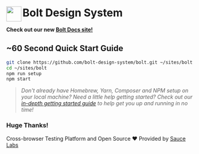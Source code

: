 <h1>
  <img align="left" width="40" src="https://raw.githubusercontent.com/bolt-design-system/bolt/master/docs-site/images/bolt-logo.png">
  Bolt Design System
</h1>

**Check out our new [Bolt Docs site!](https://boltdesignsystem.com)**

## ~60 Second Quick Start Guide

```bash
git clone https://github.com/bolt-design-system/bolt.git ~/sites/bolt
cd ~/sites/bolt
npm run setup
npm start
```

> *Don't already have Homebrew, Yarn, Composer and NPM setup on your local machine? Need a little help getting started? Check out our [in-depth getting started guide](https://boltdesignsystem.com/docs/guides/preparing-your-environment.html) to help get you up and running in no time!*


### Huge Thanks!

Cross-browser Testing Platform and Open Source ❤️ Provided by [Sauce Labs][homepage]

[homepage]: https://saucelabs.com
